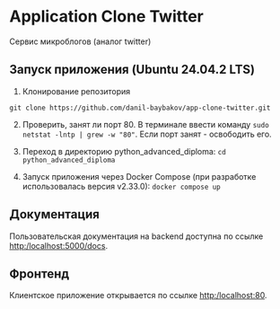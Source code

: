 # Application Clone Twitter
Сервис микроблогов (аналог twitter)

<!--Запуск приложения-->
## Запуск приложения (Ubuntu 24.04.2 LTS)

1. Клонирование репозитория 

```git clone https://github.com/danil-baybakov/app-clone-twitter.git```

2. Проверить, занят ли порт 80. В терминале ввести команду ```sudo netstat -lntp | grew -w "80"```. Если порт занят - освободить его.

3. Переход в директорию python_advanced_diploma:
```cd python_advanced_diploma```

4. Запуск приложения через Docker Compose (при разработке использовалась версия v2.33.0): 
```docker compose up```

<!--Пользовательская документация-->
## Документация
Пользовательская документация на backend доступна по ссылке [http:/localhost:5000/docs](http:/localhost:5000/docs).

<!--Фронтенд-->
## Фронтенд
Клиентское приложение открывается по ссылке [http:/localhost:80](http:/localhost:80).
